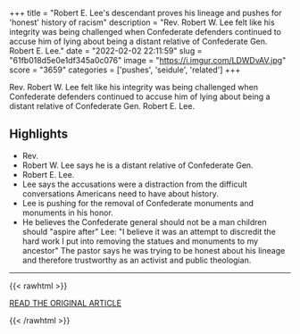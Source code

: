 +++
title = "Robert E. Lee's descendant proves his lineage and pushes for 'honest' history of racism"
description = "Rev. Robert W. Lee felt like his integrity was being challenged when Confederate defenders continued to accuse him of lying about being a distant relative of Confederate Gen. Robert E. Lee."
date = "2022-02-02 22:11:59"
slug = "61fb018d5e0e1df345a0c076"
image = "https://i.imgur.com/LDWDvAV.jpg"
score = "3659"
categories = ['pushes', 'seidule', 'related']
+++

Rev. Robert W. Lee felt like his integrity was being challenged when Confederate defenders continued to accuse him of lying about being a distant relative of Confederate Gen. Robert E. Lee.

## Highlights

- Rev.
- Robert W. Lee says he is a distant relative of Confederate Gen.
- Robert E. Lee.
- Lee says the accusations were a distraction from the difficult conversations Americans need to have about history.
- Lee is pushing for the removal of Confederate monuments and monuments in his honor.
- He believes the Confederate general should not be a man children should "aspire after" Lee: "I believe it was an attempt to discredit the hard work I put into removing the statues and monuments to my ancestor" The pastor says he was trying to be honest about his lineage and therefore trustworthy as an activist and public theologian.

---

{{< rawhtml >}}
  <p class="article-category">
    <a target="_blank" href="https://www.cnn.com/2022/02/01/us/robert-e-lee-anti-racism-descendant/index.html">READ THE ORIGINAL ARTICLE</a>
  </p>
{{< /rawhtml >}}
